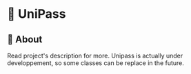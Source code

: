 # 🔐 UniPass
## 🔭 About
Read project's description for more.
Unipass is actually under developpement, so some classes can be replace in the future.
